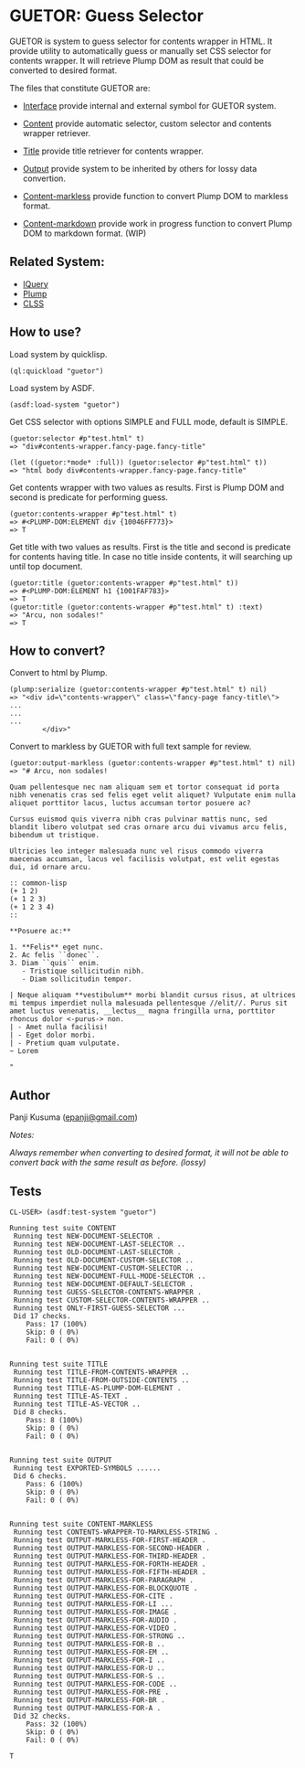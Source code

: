 GUETOR: Guess Selector
======================

GUETOR is system to guess selector for contents wrapper in HTML.
It provide utility to automatically guess or manually set CSS selector for contents wrapper.
It will retrieve Plump DOM as result that could be converted to desired format.

The files that constitute GUETOR are:

* [Interface](interface.lisp)
  provide internal and external symbol for GUETOR system.

* [Content](content.lisp)
  provide automatic selector, custom selector and contents wrapper retriever.

* [Title](title.lisp)
  provide title retriever for contents wrapper.

* [Output](output.lisp)
  provide system to be inherited by others for lossy data convertion.

* [Content-markless](content-markless.lisp)
  provide function to convert Plump DOM to markless format.

* [Content-markdown](content-markdown.lisp)
  provide work in progress function to convert Plump DOM to markdown format. (WIP)

Related System:
----------------

* [lQuery](https://shinmera.github.io/lquery)
* [Plump](https://shinmera.github.io/plump)
* [CLSS](https://shinmera.github.io/CLSS)

How to use?
-----------

Load system by quicklisp.

``` common-lisp
(ql:quickload "guetor")
```

Load system by ASDF.

``` common-lisp
(asdf:load-system "guetor")
```

Get CSS selector with options SIMPLE and FULL mode, default is SIMPLE.

``` common-lisp
(guetor:selector #p"test.html" t)
=> "div#contents-wrapper.fancy-page.fancy-title"

(let ((guetor:*mode* :full)) (guetor:selector #p"test.html" t))
=> "html body div#contents-wrapper.fancy-page.fancy-title"
```

Get contents wrapper with two values as results. First is Plump DOM and second is predicate for performing guess.

``` common-lisp
(guetor:contents-wrapper #p"test.html" t)
=> #<PLUMP-DOM:ELEMENT div {10046FF773}>
=> T
```

Get title with two values as results. First is the title and second is predicate for contents having title. In case no title inside contents, it will searching up until top document.

``` common-lisp
(guetor:title (guetor:contents-wrapper #p"test.html" t))
=> #<PLUMP-DOM:ELEMENT h1 {1001FAF783}>
=> T
(guetor:title (guetor:contents-wrapper #p"test.html" t) :text)
=> "Arcu, non sodales!"
=> T
```

How to convert?
---------------

Convert to html by Plump.

``` common-lisp
(plump:serialize (guetor:contents-wrapper #p"test.html" t) nil)
=> "<div id=\"contents-wrapper\" class=\"fancy-page fancy-title\">
...
...
...
        </div>"
```

Convert to markless by GUETOR with full text sample for review.

``` common-lisp
(guetor:output-markless (guetor:contents-wrapper #p"test.html" t) nil)
=> "# Arcu, non sodales!

Quam pellentesque nec nam aliquam sem et tortor consequat id porta nibh venenatis cras sed felis eget velit aliquet? Vulputate enim nulla aliquet porttitor lacus, luctus accumsan tortor posuere ac?

Cursus euismod quis viverra nibh cras pulvinar mattis nunc, sed blandit libero volutpat sed cras ornare arcu dui vivamus arcu felis, bibendum ut tristique.

Ultricies leo integer malesuada nunc vel risus commodo viverra maecenas accumsan, lacus vel facilisis volutpat, est velit egestas dui, id ornare arcu.

:: common-lisp
(+ 1 2)
(+ 1 2 3)
(+ 1 2 3 4)
::

**Posuere ac:**

1. **Felis** eget nunc.
2. Ac felis ``donec``.
3. Diam ``quis`` enim.
   - Tristique sollicitudin nibh.
   - Diam sollicitudin tempor.

| Neque aliquam **vestibulum** morbi blandit cursus risus, at ultrices mi tempus imperdiet nulla malesuada pellentesque //elit//. Purus sit amet luctus venenatis, __lectus__ magna fringilla urna, porttitor rhoncus dolor <-purus-> non.
| - Amet nulla facilisi!
| - Eget dolor morbi.
| - Pretium quam vulputate.
~ Lorem

"
```

Author
------

Panji Kusuma (epanji@gmail.com)

_Notes:_

_Always remember when converting to desired format, it will not be able to convert back with the same result as before. (lossy)_

Tests
-----

``` common-lisp
CL-USER> (asdf:test-system "guetor")

Running test suite CONTENT
 Running test NEW-DOCUMENT-SELECTOR .
 Running test NEW-DOCUMENT-LAST-SELECTOR ..
 Running test OLD-DOCUMENT-LAST-SELECTOR .
 Running test OLD-DOCUMENT-CUSTOM-SELECTOR ..
 Running test NEW-DOCUMENT-CUSTOM-SELECTOR ..
 Running test NEW-DOCUMENT-FULL-MODE-SELECTOR ..
 Running test NEW-DOCUMENT-DEFAULT-SELECTOR .
 Running test GUESS-SELECTOR-CONTENTS-WRAPPER .
 Running test CUSTOM-SELECTOR-CONTENTS-WRAPPER ..
 Running test ONLY-FIRST-GUESS-SELECTOR ...
 Did 17 checks.
    Pass: 17 (100%)
    Skip: 0 ( 0%)
    Fail: 0 ( 0%)


Running test suite TITLE
 Running test TITLE-FROM-CONTENTS-WRAPPER ..
 Running test TITLE-FROM-OUTSIDE-CONTENTS ..
 Running test TITLE-AS-PLUMP-DOM-ELEMENT .
 Running test TITLE-AS-TEXT .
 Running test TITLE-AS-VECTOR ..
 Did 8 checks.
    Pass: 8 (100%)
    Skip: 0 ( 0%)
    Fail: 0 ( 0%)


Running test suite OUTPUT
 Running test EXPORTED-SYMBOLS ......
 Did 6 checks.
    Pass: 6 (100%)
    Skip: 0 ( 0%)
    Fail: 0 ( 0%)


Running test suite CONTENT-MARKLESS
 Running test CONTENTS-WRAPPER-TO-MARKLESS-STRING .
 Running test OUTPUT-MARKLESS-FOR-FIRST-HEADER .
 Running test OUTPUT-MARKLESS-FOR-SECOND-HEADER .
 Running test OUTPUT-MARKLESS-FOR-THIRD-HEADER .
 Running test OUTPUT-MARKLESS-FOR-FORTH-HEADER .
 Running test OUTPUT-MARKLESS-FOR-FIFTH-HEADER .
 Running test OUTPUT-MARKLESS-FOR-PARAGRAPH .
 Running test OUTPUT-MARKLESS-FOR-BLOCKQUOTE .
 Running test OUTPUT-MARKLESS-FOR-CITE .
 Running test OUTPUT-MARKLESS-FOR-LI ...
 Running test OUTPUT-MARKLESS-FOR-IMAGE .
 Running test OUTPUT-MARKLESS-FOR-AUDIO .
 Running test OUTPUT-MARKLESS-FOR-VIDEO .
 Running test OUTPUT-MARKLESS-FOR-STRONG ..
 Running test OUTPUT-MARKLESS-FOR-B ..
 Running test OUTPUT-MARKLESS-FOR-EM ..
 Running test OUTPUT-MARKLESS-FOR-I ..
 Running test OUTPUT-MARKLESS-FOR-U ..
 Running test OUTPUT-MARKLESS-FOR-S ..
 Running test OUTPUT-MARKLESS-FOR-CODE ..
 Running test OUTPUT-MARKLESS-FOR-PRE .
 Running test OUTPUT-MARKLESS-FOR-BR .
 Running test OUTPUT-MARKLESS-FOR-A .
 Did 32 checks.
    Pass: 32 (100%)
    Skip: 0 ( 0%)
    Fail: 0 ( 0%)

T
```